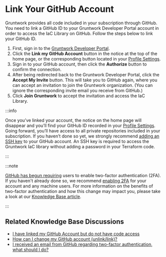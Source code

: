# Link Your GitHub Account

Gruntwork provides all code included in your subscription through GitHub. You need to link a GitHub ID to your Gruntwork Developer Portal account in order to access the IaC Library on GitHub. Follow the steps below to link your GitHub ID.

1. First, sign in to the [Gruntwork Developer Portal](https://app.gruntwork.io).
2. Click the **Link my GitHub Account** button in the notice at the top of the home page, or the corresponding button located in your [Profile Settings](https://app.gruntwork.io/settings/profile).
3. Sign in to your GitHub account, then click the **Authorize** button to confirm the connection.
4. After being redirected back to the Gruntwork Developer Portal, click the **Accept My Invite** button. This will take you to GitHub again, where you can accept an invitation to join the Gruntwork organization. (You can ignore the corresponding invite email you receive from GitHub.)
5. Click **Join Gruntwork** to accept the invitation and access the IaC Library.

:::info

Once you’ve linked your account, the notice on the home page will disappear and you’ll find your GitHub ID recorded in your [Profile Settings](https://app.gruntwork.io/settings/profile). Going forward, you’ll have access to all private repositories included in your subscription. If you haven’t done so yet, we strongly recommend [adding an SSH key](https://docs.github.com/en/authentication/connecting-to-github-with-ssh/generating-a-new-ssh-key-and-adding-it-to-the-ssh-agent) to your GitHub account. An SSH key is required to access the Gruntwork IaC library without adding a password in your Terraform code.

:::

:::note

[GitHub has begun requiring](https://github.blog/2023-03-09-raising-the-bar-for-software-security-github-2fa-begins-march-13) users to enable two-factor authentication (2FA). If you haven't already done so, we recommend [enabling 2FA](https://docs.github.com/en/authentication/securing-your-account-with-two-factor-authentication-2fa/configuring-two-factor-authentication) for your account and any machine users. For more information on the benefits of two-factor authentication and how this change may impact you, please take a look at our [Knowledge Base article](https://github.com/orgs/gruntwork-io/discussions/764).

:::

## Related Knowledge Base Discussions

- [I have linked my GitHub Account but do not have code access](https://github.com/orgs/gruntwork-io/discussions/715)
- [How can I change my GitHub account (unlink/link)?](https://github.com/orgs/gruntwork-io/discussions/713)
- [I received an email from GitHub regarding two-factor authentication, what should I do?](https://github.com/orgs/gruntwork-io/discussions/764)


<!-- ##DOCS-SOURCER-START
{
  "sourcePlugin": "local-copier",
  "hash": "5caf8e1010e5ddfabdf157b4b4bc25d5"
}
##DOCS-SOURCER-END -->
